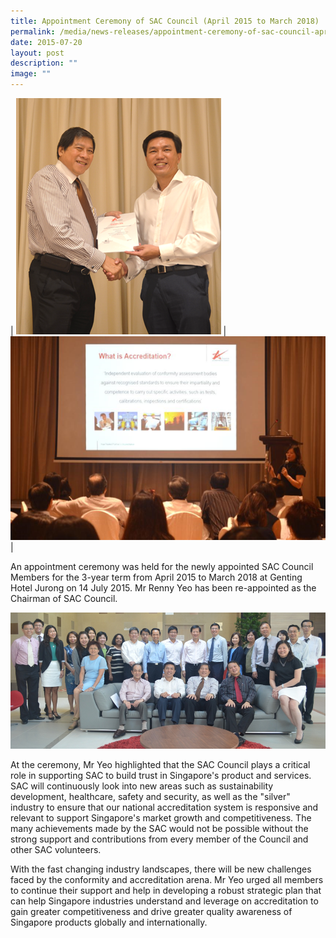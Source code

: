 ```yaml
---
title: Appointment Ceremony of SAC Council (April 2015 to March 2018)
permalink: /media/news-releases/appointment-ceremony-of-sac-council-april-2015-to-march-2018/
date: 2015-07-20
layout: post
description: ""
image: ""
---
```

| ![sac-pic1](/images/press-release/photos/SAC-pic1.png) | ![sac-pic2](/images/press-release/photos/SAC-pic2.png) |

An appointment ceremony was held for the newly appointed SAC Council Members for the 3-year term from April 2015 to March 2018 at Genting Hotel Jurong on 14 July 2015. Mr Renny Yeo has been re-appointed as the Chairman of SAC Council.

![sac-pic3](/images/press-release/photos/SAC-pic3.png)

At the ceremony, Mr Yeo highlighted that the SAC Council plays a critical role in supporting SAC to build trust in Singapore's product and services. SAC will continuously look into new areas such as sustainability development, healthcare, safety and security, as well as the "silver" industry to ensure that our national accreditation system is responsive and relevant to support Singapore's market growth and competitiveness. The many achievements made by the SAC would not be possible without the strong support and contributions from every member of the Council and other SAC volunteers.

With the fast changing industry landscapes, there will be new challenges faced by the conformity and accreditation arena. Mr Yeo urged all members to continue their support and help in developing a robust strategic plan that can help Singapore industries understand and leverage on accreditation to gain greater competitiveness and drive greater quality awareness of Singapore products globally and internationally.